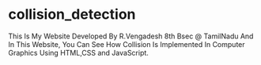 # collision_detection
This Is My Website Developed By R.Vengadesh 8th Bsec @ TamilNadu And In This Website, You Can See How Collision Is Implemented In Computer Graphics Using HTML,CSS and JavaScript.
